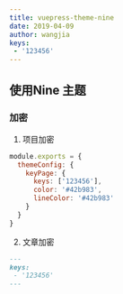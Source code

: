 ```yaml
---
title: vuepress-theme-nine
date: 2019-04-09
author: wangjia
keys:
 - '123456'
---
```

## 使用Nine 主题

### 加密
1. 项目加密

```js
module.exports = {
  themeConfig: {
    keyPage: {
      keys: ['123456'],
      color: '#42b983',
      lineColor: '#42b983'
    }
  }
}

```

2. 文章加密
```markdown
---
keys:
 - '123456'
---
```